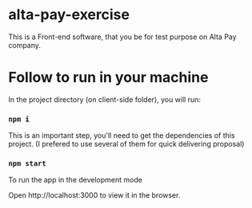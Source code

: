 # alta-pay-exercise
This is a Front-end software, that you be for test purpose on Alta Pay company.

# Follow to run in your machine
In the project directory (on client-side folder), you will run:

### `npm i`
This is an important step, you'll need to get the dependencies of this project. (I prefered to use several of them for quick delivering proposal)

### `npm start` 
To run the app in the development mode

Open http://localhost:3000 to view it in the browser.
